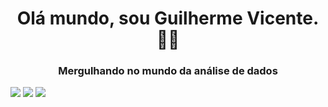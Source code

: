 <h1 align="center">Olá mundo, sou Guilherme Vicente. 👋👋  </h1>
<h3 align="center"> Mergulhando no mundo da análise de dados</h3>


<img src="https://cdn.jsdelivr.net/gh/devicons/devicon/icons/pandas/pandas-original.svg" />
<img src="https://cdn.jsdelivr.net/gh/devicons/devicon/icons/python/python-original.svg" />
<img src="https://cdn.jsdelivr.net/gh/devicons/devicon/icons/mysql/mysql-original.svg" />

